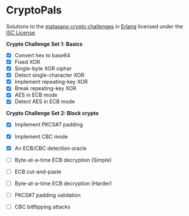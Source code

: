 # CryptoPals
Solutions to the [matasano crypto challenges](http://cryptopals.com) in [Erlang](http://erlang.org) licensed under the [ISC License](LICENSE).

**Crypto Challenge Set 1: Basics**
  - [x] Convert hex to base64
  - [x] Fixed XOR
  - [x] Single-byte XOR cipher
  - [x] Detect single-character XOR
  - [x] Implement repeating-key XOR
  - [x] Break repeating-key XOR
  - [x] AES in ECB mode
  - [x] Detect AES in ECB mode

**Crypto Challenge Set 2: Block crypto**
  - [x] Implement PKCS#7 padding
  - [x] Implement CBC mode
  - [x] An ECB/CBC detection oracle
  - [ ] Byte-at-a-time ECB decryption (Simple)
  - [ ] ECB cut-and-paste
  - [ ] Byte-at-a-time ECB decryption (Harder)
  - [ ] PKCS#7 padding validation
  - [ ] CBC bitflipping attacks
  